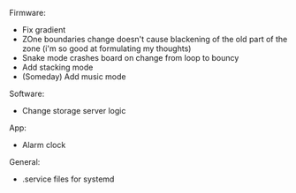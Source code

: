 Firmware:
* Fix gradient
* ZOne boundaries change doesn't cause blackening of the old part of the zone (i'm so good at formulating my thoughts)
* Snake mode crashes board on change from loop to bouncy
* Add stacking mode
* (Someday) Add music mode

Software:
* Change storage server logic

App:
* Alarm clock

General:
* .service files for systemd